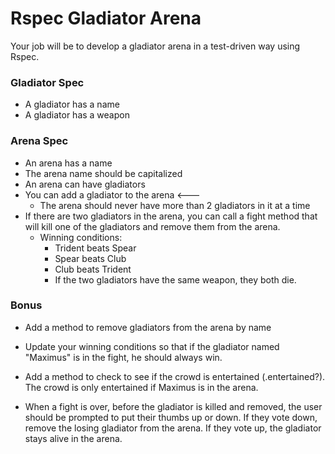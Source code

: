 # Rspec Gladiator Arena

Your job will be to develop a gladiator arena in a test-driven way using Rspec.

### Gladiator Spec

* A gladiator has a name
* A gladiator has a weapon



### Arena Spec

* An arena has a name 
* The arena name should be capitalized 
* An arena can have gladiators 
* You can add a gladiator to the arena <---
  * The arena should never have more than 2 gladiators in it at a time
* If there are two gladiators in the arena, you can call a fight method that will kill one of the gladiators and remove them from the arena.
  * Winning conditions:
    * Trident beats Spear
    * Spear beats Club
    * Club beats Trident
    * If the two gladiators have the same weapon, they both die.

### Bonus

* Add a method to remove gladiators from the arena by name

* Update your winning conditions so that if the gladiator named "Maximus" is in the fight, he should always win.

* Add a method to check to see if the crowd is entertained (.entertained?). The crowd is only entertained if Maximus is in the arena.

* When a fight is over, before the gladiator is killed and removed, the user should be prompted to put their thumbs up or down. If they vote down, remove the losing gladiator from the arena. If they vote up, the gladiator stays alive in the arena.

